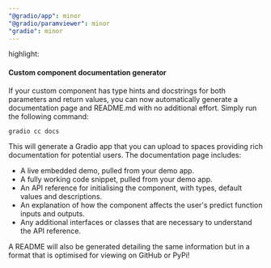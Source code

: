 ```yaml
---
"@gradio/app": minor
"@gradio/paramviewer": minor
"gradio": minor
---
```


highlight: 

#### Custom component documentation generator

If your custom component has type hints and docstrings for both parameters and return values, you can now automatically generate a documentation page and README.md with no additional effort. Simply run the following command:

```sh
gradio cc docs
```

This will generate a Gradio app that you can upload to spaces providing rich documentation for potential users. The documentation page includes:

- A live embedded demo, pulled from your demo app.
- A fully working code snippet, pulled from your demo app.
- An API reference for initialising the component, with types, default values and descriptions.
- An explanation of how the component affects the user's predict function inputs and outputs.
- Any additional interfaces or classes that are necessary to understand the API reference.

A README will also be generated detailing the same information but in a format that is optimised for viewing on GitHub or PyPi!
